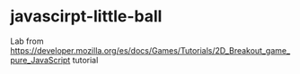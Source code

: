 # javascirpt-little-ball
Lab from https://developer.mozilla.org/es/docs/Games/Tutorials/2D_Breakout_game_pure_JavaScript tutorial
